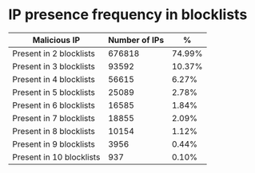 # IP presence frequency in blocklists
| Malicious IP | Number of IPs | % |
|----|----|----|
| Present in 2 blocklists | 676818 | 74.99% |
| Present in 3 blocklists | 93592 | 10.37% |
| Present in 4 blocklists | 56615 | 6.27% |
| Present in 5 blocklists | 25089 | 2.78% |
| Present in 6 blocklists | 16585 | 1.84% |
| Present in 7 blocklists | 18855 | 2.09% |
| Present in 8 blocklists | 10154 | 1.12% |
| Present in 9 blocklists | 3956 | 0.44% |
| Present in 10 blocklists | 937 | 0.10% |

